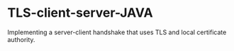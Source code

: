 # TLS-client-server-JAVA
Implementing a server-client handshake that uses TLS and local certificate authority.
